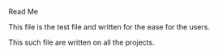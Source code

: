 Read Me

This file is the test file and written for the ease for the users.

This such file are written on all the projects.

